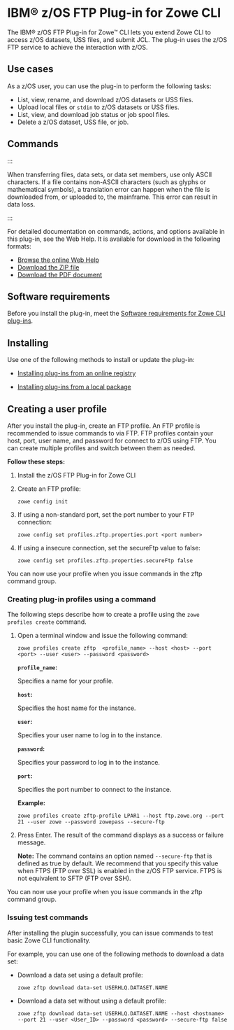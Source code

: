 # IBM® z/OS FTP Plug-in for Zowe CLI

The IBM® z/OS FTP Plug-in for Zowe&trade; CLI lets you extend Zowe CLI to access z/OS datasets, USS files, and submit JCL. The plug-in uses the z/OS FTP service to achieve the interaction with z/OS.

## Use cases

As a z/OS user, you can use the plug-in to perform the following tasks:

  - List, view, rename, and download z/OS datasets or USS files.
  - Upload local files or `stdin` to z/OS datasets or USS files.
  - List, view, and download job status or job spool files.
  - Delete a z/OS dataset, USS file, or job.

## Commands

:::

When transferring files, data sets, or data set members, use only ASCII characters. If a file contains non-ASCII characters (such as glyphs or mathematical symbols), a translation error can happen when the file is downloaded from, or uploaded to, the mainframe. This error can result in data loss.

:::

For detailed documentation on commands, actions, and options available in this plug-in, see the Web Help. It is available for download in the following formats:

- <a href="/stable/web_help/index.html" target="_blank">Browse the online Web Help</a>
- <a href="/stable/zowe_web_help.zip" target="_blank">Download the ZIP file</a>
- <a href="/stable/CLIReference_Zowe.pdf" target="_blank">Download the PDF document</a>

## Software requirements

Before you install the plug-in, meet the [Software requirements for Zowe CLI plug-ins](cli-swreqplugins.md).

## Installing

Use one of the following methods to install or update the plug-in:

- [Installing plug-ins from an online registry](cli-installplugins.md#installing-plug-ins-from-an-online-registry)

- [Installing plug-ins from a local package](cli-installplugins.md#installing-plug-ins-from-a-local-package)

## Creating a user profile

After you install the plug-in, create an FTP profile. An FTP profile is recommended to issue commands to via FTP. FTP profiles contain your host, port, user name, and password for connect to z/OS using FTP. You can create multiple profiles and switch between them as needed.

**Follow these steps:**
1.  Install the z/OS FTP Plug-in for Zowe CLI
2.  Create an FTP profile:

    ```
    zowe config init
    ```
3.  If using a non-standard port, set the port number to your FTP connection:

    ```
    zowe config set profiles.zftp.properties.port <port number>
    ```
4. If using a insecure connection, set the secureFtp value to false:

    ```
    zowe config set profiles.zftp.properties.secureFtp false
    ```


You can now use your profile when you issue commands in the zftp command group.

### Creating plug-in profiles using a command

The following steps describe how to create a profile using the `zowe profiles create` command.

1. Open a terminal window and issue the following command:
    ```
    zowe profiles create zftp  <profile_name> --host <host> --port <port> --user <user> --password <password>
    ```

    **`profile_name`:**

    Specifies a name for your profile.

    **`host`:**

    Specifies the host name for the instance.

    **`user`:**

    Specifies your user name to log in to the instance.

    **`password`:**

    Specifies your password to log in to the instance.

    **`port`:**

    Specifies the port number to connect to the instance.

    **Example:**
    ```
    zowe profiles create zftp-profile LPAR1 --host ftp.zowe.org --port 21 --user zowe --password zowepass --secure-ftp
    ```

2. Press Enter. The result of the command displays as a success or failure message.

    **Note:** The command contains an option named `--secure-ftp` that is defined as true by default. We recommend that you specify this value when FTPS (FTP over SSL) is enabled in the z/OS FTP service. FTPS is not equivalent to SFTP (FTP over SSH).

You can now use your profile when you issue commands in the zftp command group.

### Issuing test commands

After installing the plugin successfully, you can issue commands to test basic Zowe CLI functionality.

For example, you can use one of the following methods to download a data set:

- Download a data set using a default profile:
  ```
  zowe zftp download data-set USERHLQ.DATASET.NAME
  ```
- Download a data set without using a default profile:
  ```
  zowe zftp download data-set USERHLQ.DATASET.NAME --host <hostname> --port 21 --user <User_ID> --password <password> --secure-ftp false
  ```